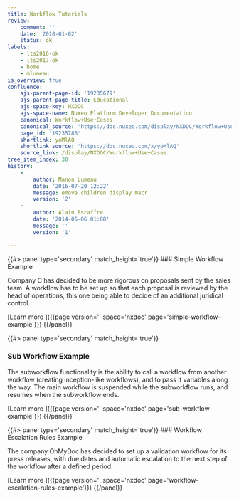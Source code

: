 ```yaml
---
title: Workflow Tutorials
review:
    comment: ''
    date: '2018-01-02'
    status: ok
labels:
    - lts2016-ok
    - lts2017-ok
    - home
    - mlumeau
is_overview: true
confluence:
    ajs-parent-page-id: '19235679'
    ajs-parent-page-title: Educational
    ajs-space-key: NXDOC
    ajs-space-name: Nuxeo Platform Developer Documentation
    canonical: Workflow+Use+Cases
    canonical_source: 'https://doc.nuxeo.com/display/NXDOC/Workflow+Use+Cases'
    page_id: '19235786'
    shortlink: yoMlAQ
    shortlink_source: 'https://doc.nuxeo.com/x/yoMlAQ'
    source_link: /display/NXDOC/Workflow+Use+Cases
tree_item_index: 30
history:
    -
        author: Manon Lumeau
        date: '2016-07-20 12:22'
        message: emove children display macr
        version: '2'
    -
        author: Alain Escaffre
        date: '2014-05-06 01:08'
        message: ''
        version: '1'

---
```


<div class="row" data-equalizer data-equalize-on="medium">

<div class="column medium-6">
{{#> panel type='secondary' match_height='true'}}
### Simple Workflow Example

Company C has decided to be more rigorous on proposals sent by the sales team. A workflow has to be set up so that each proposal is reviewed by the head of operations, this one being able to decide of an additional juridical control.

[Learn more&nbsp;<i class="fa fa-long-arrow-right" aria-hidden="true"></i>]({{page version='' space='nxdoc' page='simple-workflow-example'}})
{{/panel}}

{{#> panel type='secondary' match_height='true'}}
### Sub Workflow Example

The subworkflow functionality is the ability to call a workflow from another workflow (creating inception-like workflows), and to pass it variables along the way. The main workflow is suspended while the subworkflow runs, and resumes when the subworkflow ends.

[Learn more&nbsp;<i class="fa fa-long-arrow-right" aria-hidden="true"></i>]({{page version='' space='nxdoc' page='sub-workflow-example'}})
{{/panel}}
</div>

<div class="column medium-6">
{{#> panel type='secondary' match_height='true'}}
### Workflow Escalation Rules Example

The company OhMyDoc has decided to set up a validation workflow for its press releases, with due dates and automatic escalation to the next step of the workflow after a defined period.

[Learn more&nbsp;<i class="fa fa-long-arrow-right" aria-hidden="true"></i>]({{page version='' space='nxdoc' page='workflow-escalation-rules-example'}})
{{/panel}}

</div>

</div>

